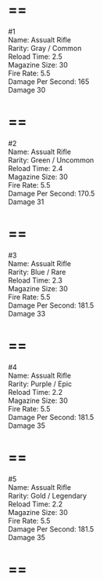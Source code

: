 # ==  
#1  
Name:               Assualt Rifle  
Rarity:             Gray / Common  
Reload Time:        2.5  
Magazine Size:      30  
Fire Rate:          5.5  
Damage Per Second:  165  
Damage              30  
# ==  
#2  
Name:               Assualt Rifle  
Rarity:             Green / Uncommon  
Reload Time:        2.4  
Magazine Size:      30  
Fire Rate:          5.5  
Damage Per Second:  170.5  
Damage              31  
# ==  
#3  
Name:               Assualt Rifle  
Rarity:             Blue / Rare  
Reload Time:        2.3  
Magazine Size:      30  
Fire Rate:          5.5  
Damage Per Second:  181.5  
Damage              33  
# ==  
#4  
Name:               Assualt Rifle  
Rarity:             Purple / Epic  
Reload Time:        2.2  
Magazine Size:      30  
Fire Rate:          5.5  
Damage Per Second:  181.5  
Damage              35  
# ==  
#5  
Name:               Assualt Rifle  
Rarity:             Gold / Legendary  
Reload Time:        2.2  
Magazine Size:      30  
Fire Rate:          5.5  
Damage Per Second:  181.5  
Damage              35  
# ==  
